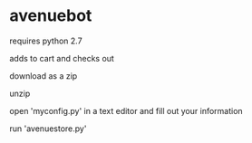 # avenuebot

requires python 2.7

adds to cart and checks out

download as a zip

unzip

open 'myconfig.py' in a text editor and fill out your information

run 'avenuestore.py'
